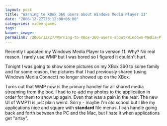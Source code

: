 ```yaml
---
layout: post
title: "Warning to XBox 360 users about Windows Media Player 11"
date: "2006-12-27T23:12:00+06:00"
categories: video games 
tags: 
banner_image: 
permalink: /2006/12/27/Warning-to-XBox-360-users-about-Windows-Media-Player-11
---
```


Recently I updated my Windows Media Player to version 11. Why? No real reason. I rarely use WMP but I was bored so I figured it couldn't hurt. 

Tonight I was going to show some pictures on my XBox 360 to some family and for some reason, the pictures that I had previously shared (using Windows Media Connect) no longer showed up on the XBox. 

Turns out that WMP now is the primary handler for all shared media streaming from the box. I had to re-add my photos to the application in order for them to show up again. Even that was a pain in the rear. The new UI of WMP11 is just plain weird. Sorry - maybe I'm old school but I like my applications nice and square with <b>standard</b> file menus. I can handle going back and forth between the PC and the Mac, but I hate it when applications get "artsy".